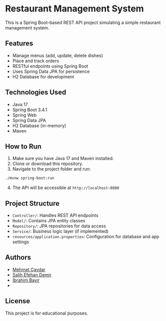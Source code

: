 # Restaurant Management System

This is a Spring Boot-based REST API project simulating a simple restaurant management system.

## Features

- Manage menus (add, update, delete dishes)
- Place and track orders
- RESTful endpoints using Spring Boot
- Uses Spring Data JPA for persistence
- H2 Database for development

## Technologies Used

- Java 17
- Spring Boot 3.4.1
- Spring Web
- Spring Data JPA
- H2 Database (in-memory)
- Maven

## How to Run

1. Make sure you have Java 17 and Maven installed.
2. Clone or download this repository.
3. Navigate to the project folder and run:

```bash
./mvnw spring-boot:run
```

4. The API will be accessible at `http://localhost:8080`

## Project Structure

- `Controller/`: Handles REST API endpoints
- `Model/`: Contains JPA entity classes
- `Repository/`: JPA repositories for data access
- `Service/`: Business logic layer (if implemented)
- `resources/application.properties`: Configuration for database and app settings

## Authors

- [Mehmet Çavdar](https://github.com/mehmetcavdarr)
- [Salih Efehan Demir](https://github.com/SalihEfehanDemir)
- [İbrahim Bayır](https://github.com/ibrahimbayir)
- 
## License

This project is for educational purposes.
